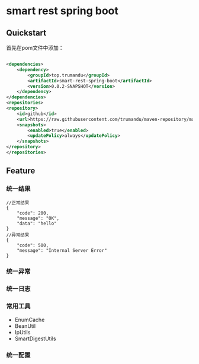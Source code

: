 # smart rest spring boot

## Quickstart

首先在pom文件中添加：

```xml

<dependencies>
    <dependency>
        <groupId>top.trumandu</groupId>
        <artifactId>smart-rest-spring-boot</artifactId>
        <version>0.0.2-SNAPSHOT</version>
    </dependency>
</dependencies>
<repositories>
<repository>
    <id>github</id>
    <url>https://raw.githubusercontent.com/trumandu/maven-repository/main/repository</url>
    <snapshots>
        <enabled>true</enabled>
        <updatePolicy>always</updatePolicy>
    </snapshots>
</repository>
</repositories>
```

## Feature

### 统一结果

```
//正常结果
{
    "code": 200,
    "message": "OK",
    "data": "hello"
}
//异常结果
{
    "code": 500,
    "message": "Internal Server Error"
}
```

### 统一异常

### 统一日志

### 常用工具
- EnumCache
- BeanUtil
- IpUtils
- SmartDigestUtils

### 统一配置